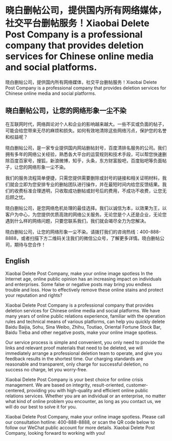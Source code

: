 # 晓白删帖公司，提供国内所有网络媒体，社交平台删帖服务！Xiaobai Delete Post Company is a professional company that provides deletion services for Chinese online media and social platforms.
晓白删帖公司，提供国内所有网络媒体，社交平台删帖服务！Xiaobai Delete Post Company is a professional company that provides deletion services for Chinese online media and social platforms.

## 晓白删帖公司，让您的网络形象一尘不染

在互联网时代，网络舆论对个人和企业的影响越来越大。一些不实或负面的帖子，可能会给您带来无尽的麻烦和损失。如何有效地清除这些网络污点，保护您的名誉和权益呢？

晓白删帖公司，是一家专业提供国内网站删帖封号，百度清排名服务的公司。我们拥有多年的网络公关经验，熟悉各大平台的运营规则和技术手段，可以帮您快速删除百度百家号，搜狐，新浪微博，知乎，头条，东方财富股吧，百度贴吧等负面帖子，让您的网络形象一尘不染。

我们的服务流程简单便捷，只需您提供需要删除或封号的链接和相关证明材料，我们就会立即为您安排专业的删帖团队进行操作，并在最短时间内给您反馈结果。我们的收费标准合理透明，只收取成功删帖或封号后的费用，不成功不收费，让您无后顾之忧。

晓白删帖公司，是您网络危机处理的最佳选择。我们以诚信为本，以效果为王，以客户为中心，为您提供优质高效的网络公关服务。无论您是个人还是企业，无论您遇到什么样的网络问题，只要您联系我们，我们就会竭尽全力为您解决。

晓白删帖公司，让您的网络形象一尘不染。请拨打我们的咨询热线：400-888-8888，或者扫描下方二维码关注我们的微信公众号，了解更多详情。晓白删帖公司，期待与您合作！

## English
Xiaobai Delete Post Company, make your online image spotless
In the Internet age, online public opinion has an increasing impact on individuals and enterprises. Some false or negative posts may bring you endless trouble and loss. How to effectively remove these online stains and protect your reputation and rights?

Xiaobai Delete Post Company is a professional company that provides deletion services for Chinese online media and social platforms. We have many years of online public relations experience, familiar with the operation rules and technical means of various platforms, can help you quickly delete Baidu Baijia, Sohu, Sina Weibo, Zhihu, Toutiao, Oriental Fortune Stock Bar, Baidu Tieba and other negative posts, make your online image spotless.

Our service process is simple and convenient, you only need to provide the links and relevant proof materials that need to be deleted, we will immediately arrange a professional deletion team to operate, and give you feedback results in the shortest time. Our charging standards are reasonable and transparent, only charge for successful deletion, no success no charge, let you worry-free.

Xiaobai Delete Post Company is your best choice for online crisis management. We are based on integrity, result-oriented, customer-centered, providing you with high-quality and efficient online public relations services. Whether you are an individual or an enterprise, no matter what kind of online problem you encounter, as long as you contact us, we will do our best to solve it for you.

Xiaobai Delete Post Company, make your online image spotless. Please call our consultation hotline: 400-888-8888, or scan the QR code below to follow our WeChat public account for more details. Xiaobai Delete Post Company, looking forward to working with you!
